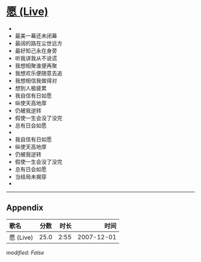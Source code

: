 # [愿 (Live)](https://music.163.com/song?id=36190610)

* 
* 最美一幕还未闭幕
* 最阔的路在尘世远方
* 最好知己永在身旁
* 听我讲我从不说谎
* 我想相聚谁便再聚
* 我想欢乐便随意去追
* 我想相信我做得对
* 想到人极疲累
* 我自信有日如愿
* 纵使天高地厚
* 仍被我逆转
* 假使一生会没了没完
* 总有日会如愿
* 
* 我自信有日如愿
* 纵使天高地厚
* 仍被我逆转
* 假使一生会没了没完
* 总有日会如愿
* 当结局未揭穿
* 


---

## Appendix

|歌名|分数|时长|时间|
|:---|:---:|---:|---:|
|愿 (Live)|25.0|2:55|2007-12-01

*modified: False*